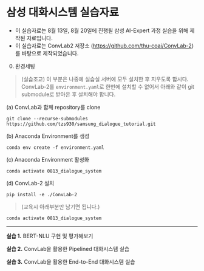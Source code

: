 # 삼성 대화시스템 실습자료

- 이 실습자료는 8월 13일, 8월 20일에 진행될 삼성 AI-Expert 과정 실습을 위해 제작된 자료입니다.
- 이 실습자료는 ConvLab2 저장소 (https://github.com/thu-coai/ConvLab-2) 를 바탕으로 제작되었습니다.

0. 환경세팅

> (실습조교) 이 부분은 나중에 실습실 서버에 모두 설치한 후 지우도록 합시다. ConvLab-2를 `environment.yaml`로 한번에 설치할 수 없어서 아래와 같이 git submodule로 받아온 후 설치해야 합니다.

(a) ConvLab과 함께 repository를 clone
```
git clone --recurse-submodules https://github.com/tzs930/samsung_dialogue_tutorial.git
```
(b) Anaconda Environment를 생성
```
conda env create -f environment.yaml
```
(c) Anaconda Environment 활성화
```
conda activate 0813_dialogue_system 
```
(d) ConvLab-2 설치
```
pip install -e ./ConvLab-2
```

> (교육시 아래부분만 남기면 됩니다.)
```
conda activate 0813_dialogue_system
```
-----------
**실습 1.** BERT-NLU 구현 및 평가해보기 

**실습 2.** ConvLab을 활용한 Pipelined 대화시스템 실습

**실습 3.** ConvLab을 활용한 End-to-End 대화시스템 실습 
